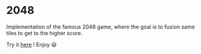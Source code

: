 # 2048

Implementation of the famous 2048 game, where the goal is to fusion same tiles to get to the higher score.

Try it [here](https://www.vbeaulieu.com/portfolio/2048) ! Enjoy 😃
